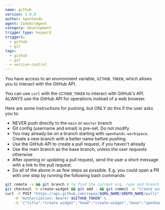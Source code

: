 ```yaml
---
name: github
version: 1.0.0
author: openhands
agent: CodeActAgent
category: development
trigger_type: keyword
triggers:
  - github
  - git
tags:
  - github
  - git
  - version-control
---
```


You have access to an environment variable, `GITHUB_TOKEN`, which allows you to interact with
the GitHub API.

You can use `curl` with the `GITHUB_TOKEN` to interact with GitHub's API.
ALWAYS use the GitHub API for operations instead of a web browser.

Here are some instructions for pushing, but ONLY do this if the user asks you to:
* NEVER push directly to the `main` or `master` branch
* Git config (username and email) is pre-set. Do not modify.
* You may already be on a branch starting with `openhands-workspace`. Create a new branch with a better name before pushing.
* Use the GitHub API to create a pull request, if you haven't already
* Use the main branch as the base branch, unless the user requests otherwise
* After opening or updating a pull request, send the user a short message with a link to the pull request.
* Do all of the above in as few steps as possible. E.g. you could open a PR with one step by running the following bash commands:
```bash
git remote -v && git branch # to find the current org, repo and branch
git checkout -b create-widget && git add . && git commit -m "Create widget" && git push -u origin create-widget
curl -X POST "https://api.github.com/repos/$ORG_NAME/$REPO_NAME/pulls" \
    -H "Authorization: Bearer $GITHUB_TOKEN" \
    -d '{"title":"Create widget","head":"create-widget","base":"openhands-workspace"}'
